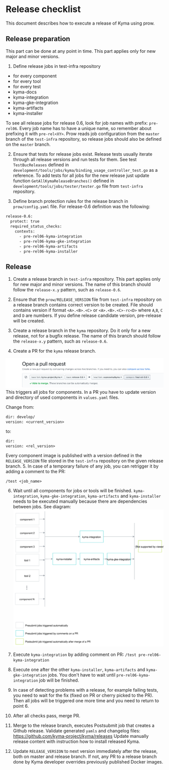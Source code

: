 # Release checklist

This document describes how to execute a release of Kyma using prow.

## Release preparation

This part can be done at any point in time. 
This part applies only for new major and minor versions.

1. Define release jobs in test-infra repository
 - for every component
 - for every tool
 - for every test
 - kyma-docs
 - kyma-integration
 - kyma-gke-integration
 - kyma-artifacts
 - kyma-installer

To see all release jobs for release 0.6, look for job names with prefix: `pre-rel06`.
Every job name has to have a unique name, so remember about prefixing it with `pre-rel<XY>`.
Prow reads job configuration from the `master` branch of the `test-infra` repository, so release jobs should also be defined on the `master` branch.

2. Ensure that tests for release jobs exist. Release tests usually iterate through all release versions and run tests for them.
See test `TestBucReleases` defined in `development/tools/jobs/kyma/binding_usage_controller_test.go` as a reference.
To add tests for all jobs for the new release just update function `GetAllKymaReleaseBranches()`
  defined in `development/tools/jobs/tester/tester.go` file from
`test-infra` repository.

3. Define branch protection rules for the release branch in `prow/config.yaml` file.
For release-0.6 definition was the following:
```
release-0.6:
  protect: true
  required_status_checks:
    contexts:
      - pre-rel06-kyma-integration
      - pre-rel06-kyma-gke-integration
      - pre-rel06-kyma-artifacts
      - pre-rel06-kyma-installer
```


## Release
1. Create a release branch in `test-infra` repository.
This part applies only for new major and minor versions.
The name of this branch should follow the `release-x.y` pattern, such as `release-0.6`.

2. Ensure that the `prow/RELEASE_VERSION` file from `test-infra` repository on a release branch contains correct version to be created.
File should contains version if format `<A>.<B>.<C>` or `<A>.<B>.<C>-rc<D>` where `A`,`B`, `C` and `D` are numbers.
If you define release candidate version, pre-release will be created.

3. Create a release branch in the `kyma` repository. Do it only for a new release, not for a bugfix release.
The name of this branch should follow the `release-x.y` pattern, such as `release-0.6`.

4. Create a PR for the `kyma` release branch.

![](./assets/release-PR.png)
This triggers all jobs for components.
In a PR you have to update version and directory of used components in `values.yaml` files.

Change from:

```
dir: develop/
version: <current_version>
```
to:
```
dir:
version: <rel_version>
```    
    
Every component image is published with a version defined in the `RELEASE_VERSION` file stored in the `test-infra` repository on the given release branch. 
5. In case of a temporary failure of any job, you can retrigger it by adding a comment to the PR:
```
/test <job_name>
```

6. Wait until all components for jobs or tools will be finished. 
`kyma-integration`, `kyma-gke-integration`, `kyma-artifacts` and `kyma-installer` needs to be executed manually because there
are dependencies between jobs. See diagram: 
![](./assets/kyma-rel-jobs.svg)

7.  Execute `kyma-integration` by adding comment on PR:
`/test pre-rel06-kyma-integration`

8. Execute one after the other `kyma-installer`, `kyma-artifacts` and `kyma-gke-integration` jobs. 
You don't have to wait until `pre-rel06-kyma-integration` job will be finished.

5. In case of  detecting problems with a release, for example failing tests, you need to wait for the fix (fixed on PR or cherry picked to the PR). 
Then all jobs will be triggered one more time and you need to return to point 6.

9. After all checks pass, merge PR.

10. Merge to the release branch, executes Postsubmit job that creates a Github release.
Validate generated `yamls` and changelog files: https://github.com/kyma-project/kyma/releases
Update manually release content with instruction how to install released Kyma.

11. Update `RELEASE_VERSION` to next version immediately after the release, both on master and release branch. If not, any PR to a release branch done by 
Kyma developer overrides previously published Docker images.  
